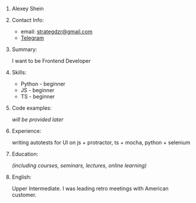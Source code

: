 1. Alexey Shein
1. Contact Info:
    * email: [strategdzr@gmail.com](mailto:strategdzr@gmail.com)
    * [Telegram](https://t.me/StrategDZR)
1. Summary:

    I want to be Frontend Developer
1. Skills:
    * Python - beginner
    * JS - beginner
    * TS - beginner
1. Code examples:

    _will be provided later_
1. Experience:
    
    writing autotests for UI on js + protractor, ts + mocha, python + selenium
1. Education:

    _(including courses, seminars, lectures, online learning)_
1. English:

    Upper Intermediate. I was leading retro meetings with American customer.